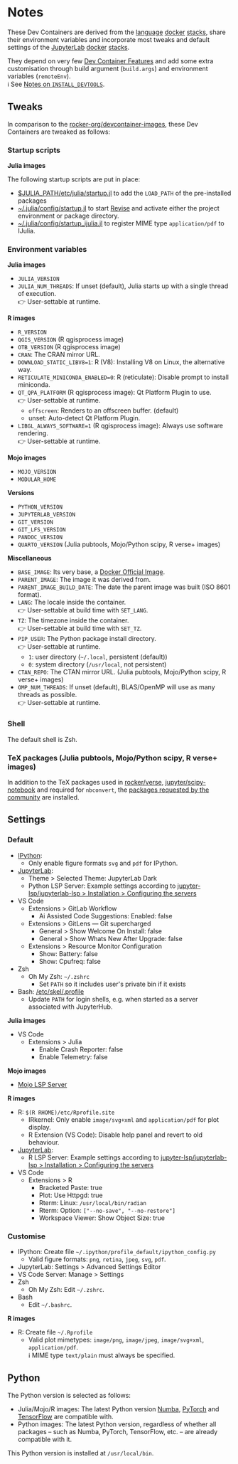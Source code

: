 # Notes

These Dev Containers are derived from the
[lan](https://github.com/b-data/julia-docker-stack)[guage](https://github.com/b-data/mojo-docker-stack)
[docker](https://github.com/b-data/python-docker-stack)
[stacks](https://github.com/b-data/r-docker-stack), share their environment
variables and incorporate most tweaks and default settings of the
[Jupyter](https://github.com/b-data/jupyterlab-julia-docker-stack)[Lab](https://github.com/b-data/jupyterlab-mojo-docker-stack)
[docker](https://github.com/b-data/jupyterlab-python-docker-stack)
[stacks](https://github.com/b-data/jupyterlab-r-docker-stack).

They depend on very few
[Dev Container Features](https://containers.dev/features) and add some extra
customisation through build argument (`build.args`) and environment variables
(`remoteEnv`).  
:information_source: See [Notes on `INSTALL_DEVTOOLS`](DEVTOOLS_NOTES.md).

## Tweaks

In comparison to the
[rocker-org/devcontainer-images](https://github.com/rocker-org/devcontainer-images),
these Dev Containers are tweaked as follows:

### Startup scripts

**Julia images**

The following startup scripts are put in place:

* [$JULIA_PATH/etc/julia/startup.jl](https://github.com/b-data/julia-docker-stack/blob/main/base/conf/julia/etc/julia/startup.jl)
  to add the `LOAD_PATH` of the pre-installed packages
* [~/.julia/config/startup.jl](https://github.com/b-data/julia-docker-stack/blob/main/base/conf/user/var/backups/skel/.julia/config/startup.jl)
  to start [Revise](https://github.com/timholy/Revise.jl) and activate either
  the project environment or package directory.
* [~/.julia/config/startup_ijulia.jl](.devcontainer/julia-base/conf/user/etc/skel/.julia/config/startup_ijulia.jl)
  to register MIME type `application/pdf` to IJulia.

### Environment variables

**Julia images**

* `JULIA_VERSION`
* `JULIA_NUM_THREADS`: If unset (default), Julia starts up with a single thread
  of execution.  
  :point_right: User-settable at runtime.

**R images**

* `R_VERSION`
* `QGIS_VERSION` (R qgisprocess image)
* `OTB_VERSION` (R qgisprocess image)
* `CRAN`: The CRAN mirror URL.
* `DOWNLOAD_STATIC_LIBV8=1`: R (V8): Installing V8 on Linux, the alternative
  way.
* `RETICULATE_MINICONDA_ENABLED=0`: R (reticulate): Disable prompt to install
  miniconda.
* `QT_QPA_PLATFORM` (R qgisprocess image): Qt Platform Plugin to use.  
  :point_right: User-settable at runtime.
  * `offscreen`: Renders to an offscreen buffer. (default)
  * unset: Auto-detect Qt Platform Plugin.
* `LIBGL_ALWAYS_SOFTWARE=1` (R qgisprocess image): Always use software
  rendering.  
  :point_right: User-settable at runtime.

**Mojo images**

* `MOJO_VERSION`
* `MODULAR_HOME`

**Versions**

* `PYTHON_VERSION`
* `JUPYTERLAB_VERSION`
* `GIT_VERSION`
* `GIT_LFS_VERSION`
* `PANDOC_VERSION`
* `QUARTO_VERSION` (Julia pubtools, Mojo/Python scipy, R verse+ images)

**Miscellaneous**

* `BASE_IMAGE`: Its very base, a [Docker Official Image](https://hub.docker.com/search?q=&type=image&image_filter=official).
* `PARENT_IMAGE`: The image it was derived from.
* `PARENT_IMAGE_BUILD_DATE`: The date the parent image was built (ISO 8601
  format).
* `LANG`: The locale inside the container.  
  :point_right: User-settable at build time with `SET_LANG`.
* `TZ`: The timezone inside the container.  
  :point_right: User-settable at build time with `SET_TZ`.
* `PIP_USER`: The Python package install directory.  
  :point_right: User-settable at runtime.
  * `1`: user directory (`~/.local`, persistent (default))
  * `0`: system directory (`/usr/local`, not persistent)
* `CTAN_REPO`: The CTAN mirror URL. (Julia pubtools, Mojo/Python scipy, R verse+
  images)
* `OMP_NUM_THREADS`: If unset (default), BLAS/OpenMP will use as many
  threads as possible.  
  :point_right: User-settable at runtime.

### Shell

The default shell is Zsh.

### TeX packages (Julia pubtools, Mojo/Python scipy, R verse+ images)

In addition to the TeX packages used in
[rocker/verse](https://github.com/rocker-org/rocker-versioned2/blob/master/scripts/install_texlive.sh),
[jupyter/scipy-notebook](https://github.com/jupyter/docker-stacks/blob/main/images/scipy-notebook/Dockerfile)
and required for `nbconvert`, the
[packages requested by the community](https://yihui.org/gh/tinytex/tools/pkgs-yihui.txt)
are installed.

## Settings

### Default

* [IPython](.devcontainer/conf/ipython/usr/local/etc/ipython/ipython_config.py):
  * Only enable figure formats `svg` and `pdf` for IPython.
* [JupyterLab](.devcontainer/conf/jupyterlab/usr/local/share/jupyter/lab/settings/overrides.json):
  * Theme > Selected Theme: JupyterLab Dark
  * Python LSP Server: Example settings according to
    [jupyter-lsp/jupyterlab-lsp > Installation > Configuring the servers](https://github.com/jupyter-lsp/jupyterlab-lsp#configuring-the-servers)
* VS Code
  * Extensions > GitLab Workflow
    * Ai Assisted Code Suggestions: Enabled: false
  * Extensions > GitLens — Git supercharged
    * General > Show Welcome On Install: false
    * General > Show Whats New After Upgrade: false
  * Extensions > Resource Monitor Configuration
    * Show: Battery: false
    * Show: Cpufreq: false
* Zsh
  * Oh My Zsh: `~/.zshrc`
    * Set `PATH` so it includes user's private bin if it exists
* Bash: [/etc/skel/.profile](.devcontainer/conf/shell/etc/skel/.profile)
  * Update `PATH` for login shells, e.g. when started as a server associated
    with JupyterHub.

**Julia images**

* VS Code
  * Extensions > Julia
    * Enable Crash Reporter: false
    * Enable Telemetry: false

**Mojo images**

* [Mojo LSP Server](.devcontainer/mojo-base/conf/jupyterlab/usr/local/etc/jupyter/jupyter_server_config.d/mojo-lsp-server.json)

**R images**

* R: `$(R RHOME)/etc/Rprofile.site`
  * IRkernel: Only enable `image/svg+xml` and `application/pdf` for plot
    display.
  * R Extension (VS Code): Disable help panel and revert to old behaviour.
* [JupyterLab](.devcontainer/r-base/conf/jupyterlab/usr/local/share/jupyter/lab/settings/overrides.json):
  * R LSP Server: Example settings according to
    [jupyter-lsp/jupyterlab-lsp > Installation > Configuring the servers](https://github.com/jupyter-lsp/jupyterlab-lsp#configuring-the-servers)
* VS Code
  * Extensions > R
    * Bracketed Paste: true
    * Plot: Use Httpgd: true
    * Rterm: Linux: `/usr/local/bin/radian`
    * Rterm: Option: `["--no-save", "--no-restore"]`
    * Workspace Viewer: Show Object Size: true

### Customise

* IPython: Create file `~/.ipython/profile_default/ipython_config.py`
  * Valid figure formats: `png`, `retina`, `jpeg`, `svg`, `pdf`.
* JupyterLab: Settings > Advanced Settings Editor
* VS Code Server: Manage > Settings
* Zsh
  * Oh My Zsh: Edit `~/.zshrc`.
* Bash
  * Edit `~/.bashrc`.

**R images**

* R: Create file `~/.Rprofile`
  * Valid plot mimetypes: `image/png`, `image/jpeg`, `image/svg+xml`,
    `application/pdf`.  
    :information_source: MIME type `text/plain` must always be specified.

## Python

The Python version is selected as follows:

* Julia/Mojo/R images: The latest Python version
  [Numba](https://numba.readthedocs.io/en/stable/user/installing.html#numba-support-info),
  [PyTorch](https://github.com/pytorch/pytorch/blob/main/RELEASE.md#release-compatibility-matrix)
  and
  [TensorFlow](https://www.tensorflow.org/install/source#cpu) are compatible
  with.
* Python images: The latest Python version, regardless of whether all packages –
  such as Numba, PyTorch, TensorFlow, etc. – are already compatible with it.

This Python version is installed at `/usr/local/bin`.

